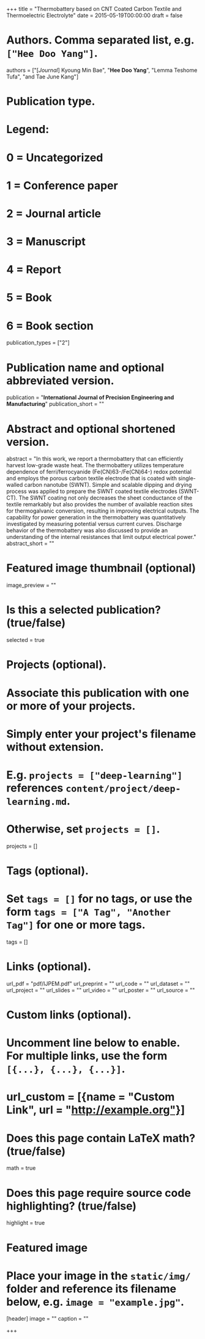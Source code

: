 +++
title = "Thermobattery based on CNT Coated Carbon Textile and Thermoelectric Electrolyte"
date = 2015-05-19T00:00:00
draft = false

# Authors. Comma separated list, e.g. `["Hee Doo Yang"]`.
authors = ["[*Journal*] Kyoung Min Bae", "**Hee Doo Yang**", "Lemma Teshome Tufa", "and Tae June Kang"]

# Publication type.
# Legend:
# 0 = Uncategorized
# 1 = Conference paper
# 2 = Journal article
# 3 = Manuscript
# 4 = Report
# 5 = Book
# 6 = Book section
publication_types = ["2"]

# Publication name and optional abbreviated version.
publication = "**International Journal of Precision Engineering and Manufacturing**"
publication_short = ""

# Abstract and optional shortened version.
abstract = "In this work, we report a thermobattery that can efficiently harvest low-grade waste heat. The thermobattery utilizes temperature dependence of ferri/ferrocyanide (Fe(CN)63-/Fe(CN)64-) redox potential and employs the porous carbon textile electrode that is coated with single-walled carbon nanotube (SWNT). Simple and scalable dipping and drying process was applied to prepare the SWNT coated textile electrodes (SWNT-CT). The SWNT coating not only decreases the sheet conductance of the textile remarkably but also provides the number of available reaction sites for thermogalvanic conversion, resulting in improving electrical outputs. The capability for power generation in the thermobattery was quantitatively investigated by measuring potential versus current curves. Discharge behavior of the thermobattery was also discussed to provide an understanding of the internal resistances that limit output electrical power."
abstract_short = ""

# Featured image thumbnail (optional)
image_preview = ""

# Is this a selected publication? (true/false)
selected = true

# Projects (optional).
#   Associate this publication with one or more of your projects.
#   Simply enter your project's filename without extension.
#   E.g. `projects = ["deep-learning"]` references `content/project/deep-learning.md`.
#   Otherwise, set `projects = []`.
projects = []

# Tags (optional).
#   Set `tags = []` for no tags, or use the form `tags = ["A Tag", "Another Tag"]` for one or more tags.
tags = []

# Links (optional).
url_pdf = "pdf/IJPEM.pdf"
url_preprint = ""
url_code = ""
url_dataset = ""
url_project = ""
url_slides = ""
url_video = ""
url_poster = ""
url_source = ""

# Custom links (optional).
#   Uncomment line below to enable. For multiple links, use the form `[{...}, {...}, {...}]`.
# url_custom = [{name = "Custom Link", url = "http://example.org"}]

# Does this page contain LaTeX math? (true/false)
math = true

# Does this page require source code highlighting? (true/false)
highlight = true

# Featured image
# Place your image in the `static/img/` folder and reference its filename below, e.g. `image = "example.jpg"`.
[header]
image = ""
caption = ""

+++
